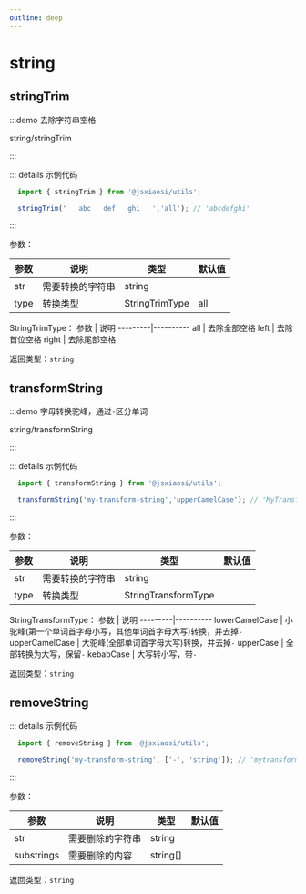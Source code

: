 ```yaml
---
outline: deep
---
```


# string

## stringTrim

:::demo 去除字符串空格

string/stringTrim

:::

::: details 示例代码

```js
  import { stringTrim } from '@jsxiaosi/utils';

  stringTrim('   abc   def   ghi   ','all'); // 'abcdefghi'
```

:::

参数：

参数 | 说明 | 类型 | 默认值
---------|----------|---------|---------
str | 需要转换的字符串 | string |
type | 转换类型 | StringTrimType | all |

StringTrimType：
参数 | 说明
---------|----------
all | 去除全部空格
left | 去除首位空格
right | 去除尾部空格

返回类型：`string`

## transformString

:::demo 字母转换驼峰，通过`-`区分单词

string/transformString

:::

::: details 示例代码

```js
  import { transformString } from '@jsxiaosi/utils';

  transformString('my-transform-string','upperCamelCase'); // 'MyTransformString'
```

:::

参数：

参数 | 说明 | 类型 | 默认值
---------|----------|---------|---------
str | 需要转换的字符串 | string |
type | 转换类型 | StringTransformType |  |

StringTransformType：
参数 | 说明
---------|----------
lowerCamelCase | 小驼峰(第一个单词首字母小写，其他单词首字母大写)转换，并去掉`-`
upperCamelCase | 大驼峰(全部单词首字母大写)转换，并去掉`-`
upperCase | 全部转换为大写，保留`-`
kebabCase | 大写转小写，带`-`

返回类型：`string`

## removeString

::: details 示例代码

```js
  import { removeString } from '@jsxiaosi/utils';

  removeString('my-transform-string', ['-', 'string']); // 'mytransform'
```

:::

参数：

参数 | 说明 | 类型 | 默认值
---------|----------|---------|---------
str | 需要删除的字符串 | string |
substrings | 需要删除的内容 | string[] |  |

返回类型：`string`

